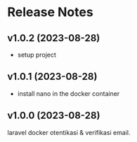 # Release Notes

## v1.0.2 (2023-08-28)

- setup project

## v1.0.1 (2023-08-28)

- install nano in the docker container

## v1.0.0 (2023-08-28)

laravel docker otentikasi & verifikasi email.
